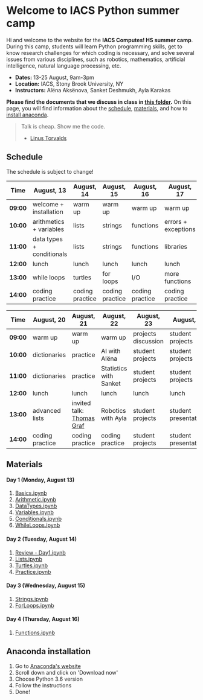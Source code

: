 # Welcome to IACS Python summer camp

Hi and welcome to the website for the **IACS Computes! HS summer camp**. During this camp, students will learn Python programming skills, get to know research challenges for which coding is necessary, and solve several issues from various disciplines, such as robotics, mathematics, artificial intelligence, natural language processing, etc.

- **Dates:** 13-25 August, 9am-3pm
- **Location:** IACS, Stony Brook University, NY
- **Instructors:** Alëna Aksënova, Sanket Deshmukh, Ayla Karakas

**Please find the documents that we discuss in class in [this folder](https://github.com/loisetoil/IACS_computes_2018).**
On this page, you will find information about the [schedule](#schedule), [materials](#materials), and how to [install anaconda](#anaconda-installation).

> Talk is cheap. Show me the code.
> - [Linus Torvalds](https://en.wikipedia.org/wiki/Linus_Torvalds)


## Schedule

The schedule is subject to change!

Time | August, 13 | August, 14 | August, 15 | August, 16 | August, 17
---------- | ---------- | ---------- | ---------- | ---------- | ----------
**09:00** | welcome + installation | warm up | warm up | warm up | warm up
**10:00** | arithmetics + variables | lists | strings | functions | errors + exceptions
**11:00** | data types + conditionals | lists | strings | functions | libraries
**12:00** | lunch | lunch | lunch | lunch | lunch
**13:00** | while loops | turtles | for loops | I/O | more functions
**14:00** | coding practice | coding practice | coding practice | coding practice | coding practice

Time | August, 20 | August, 21 | August, 22 | August, 23 | August, 24
---------- | ---------- | ---------- | ---------- | ---------- | ----------
**09:00** | warm up | warm up | warm up | projects discussion | student projects
**10:00** | dictionaries | practice | AI with Alëna | student projects | student projects
**11:00** | dictionaries | practice | Statistics with Sanket | student projects | student projects
**12:00** | lunch | lunch | lunch | lunch | lunch
**13:00** | advanced lists | invited talk: [Thomas Graf](http://thomasgraf.net/) | Robotics with Ayla | student projects | student presentations
**14:00** | coding practice | coding practice | coding practice | student projects | student presentations


## Materials
#### Day 1 (Monday, August 13)
1. [Basics.ipynb](https://minhaskamal.github.io/DownGit/#/home?url=https://github.com/loisetoil/IACS_computes_2018/tree/master/jupyter_notebooks/day1/Basics.ipynb)
2. [Arithmetic.ipynb](https://minhaskamal.github.io/DownGit/#/home?url=https://github.com/loisetoil/IACS_computes_2018/tree/master/jupyter_notebooks/day1/Arithmetic.ipynb)
3. [DataTypes.ipynb](https://minhaskamal.github.io/DownGit/#/home?url=https://github.com/loisetoil/IACS_computes_2018/tree/master/jupyter_notebooks/day1/DataTypes.ipynb)
4. [Variables.ipynb](https://minhaskamal.github.io/DownGit/#/home?url=https://github.com/loisetoil/IACS_computes_2018/tree/master/jupyter_notebooks/day1/Variables.ipynb)
5. [Conditionals.ipynb](https://github.com/loisetoil/IACS_computes_2018/tree/master/jupyter_notebooks/day1/Conditionals.ipynb)
6. [WhileLoops.ipynb](https://minhaskamal.github.io/DownGit/#/home?url=https://github.com/loisetoil/IACS_computes_2018/tree/master/jupyter_notebooks/day1/WhileLoops.ipynb)

#### Day 2 (Tuesday, August 14)
1. [Review - Day1.ipynb](https://minhaskamal.github.io/DownGit/#/home?url=https://github.com/loisetoil/IACS_computes_2018/blob/master/jupyter_notebooks/day2/Review%20-%20Day1.ipynb)
2. [Lists.ipynb](https://minhaskamal.github.io/DownGit/#/home?url=https://github.com/loisetoil/IACS_computes_2018/blob/master/jupyter_notebooks/day2/Lists.ipynb)
3. [Turtles.ipynb](https://minhaskamal.github.io/DownGit/#/home?url=https://github.com/loisetoil/IACS_computes_2018/blob/master/jupyter_notebooks/day2/turtles.ipynb)
3. [Practice.ipynb](https://minhaskamal.github.io/DownGit/#/home?url=https://github.com/loisetoil/IACS_computes_2018/blob/master/jupyter_notebooks/day2/practice_day2.ipynb)

#### Day 3 (Wednesday, August 15)
1. [Strings.ipynb](https://minhaskamal.github.io/DownGit/#/home?url=https://github.com/loisetoil/IACS_computes_2018/blob/master/jupyter_notebooks/day3/Day3-Strings.ipynb)
2. [ForLoops.ipynb](https://minhaskamal.github.io/DownGit/#/home?url=https://github.com/loisetoil/IACS_computes_2018/blob/master/jupyter_notebooks/day3/ForLoops.ipynb)

#### Day 4 (Thursday, August 16)
1. [Functions.ipynb](https://minhaskamal.github.io/DownGit/#/home?url=https://github.com/loisetoil/IACS_computes_2018/blob/master/jupyter_notebooks/day4/Functions.ipynb)

## Anaconda installation

1. Go to [Anaconda's website](https://www.anaconda.com/)
2. Scroll down and click on 'Download now'
3. Choose Python 3.6 version
4. Follow the instructions
5. Done!
